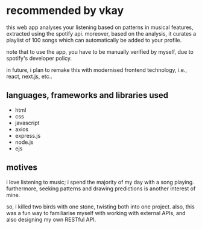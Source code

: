 # recommended by vkay

this web app analyses your listening based on patterns in musical features, extracted using the spotify api. moreover, based on the analysis, it curates a playlist of 100 songs which can automatically be added to your profile.

note that to use the app, you have to be manually verified by myself, due to spotify's developer policy.

in future, i plan to remake this with modernised frontend technology, i.e., react, next.js, etc..

## languages, frameworks and libraries used

- html
- css
- javascript
- axios
- express.js
- node.js
- ejs

## motives

i love listening to music; i spend the majority of my day with a song playing. furthermore, seeking patterns and drawing predictions is another interest of mine.

so, i killed two birds with one stone, twisting both into one project. also, this was a fun way to familiarise myself with working with external APIs, and also designing my own RESTful API.
